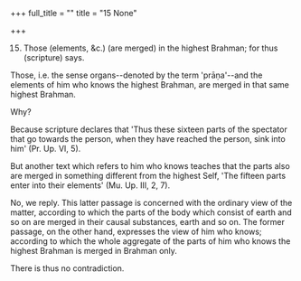 +++
full_title = ""
title = "15 None"

+++




15. Those (elements, &c.) (are merged) in the highest Brahman; for thus (scripture) says.

Those, i.e. the sense organs--denoted by the term 'prāṇa'--and the elements of him who knows the highest Brahman, are merged in that same highest Brahman.

Why?

Because scripture declares that 'Thus these sixteen parts of the spectator that go towards the person, when they have reached the person, sink into him' (Pr. Up. VI, 5).

But another text which refers to him who knows teaches that the parts also are merged in something different from the highest Self, 'The fifteen parts enter into their elements' (Mu. Up. III, 2, 7).

No, we reply. This latter passage is concerned with the ordinary view of the matter, according to which the parts of the body which consist of earth and so on are merged in their causal substances, earth and so on. The former passage, on the other hand, expresses the view of him who knows; according to which the whole aggregate of the parts of him who knows the highest Brahman is merged in Brahman only.

There is thus no contradiction.


